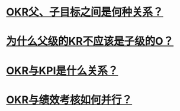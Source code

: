 # [OKR父、子目标之间是何种关系？](/QA/alignment.md)
# [为什么父级的KR不应该是子级的O？](/QA/difference.md)
# [OKR与KPI是什么关系？](/QA/kpi.md)
# [OKR与绩效考核如何并行？](/QA/appraisal.md)